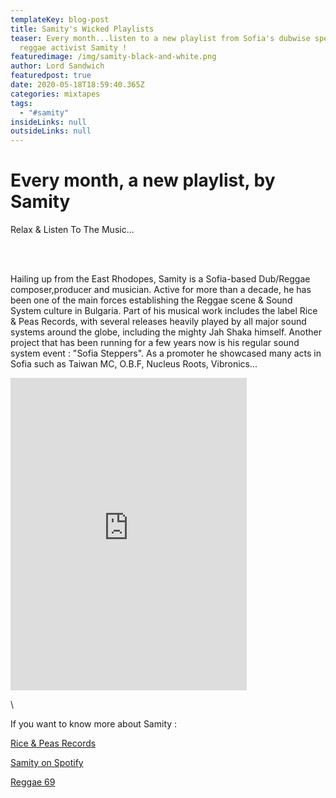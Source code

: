 ```yaml
---
templateKey: blog-post
title: Samity's Wicked Playlists
teaser: Every month...listen to a new playlist from Sofia's dubwise specialist &
  reggae activist Samity !
featuredimage: /img/samity-black-and-white.png
author: Lord Sandwich
featuredpost: true
date: 2020-05-18T18:59:40.365Z
categories: mixtapes
tags:
  - "#samity"
insideLinks: null
outsideLinks: null
---
```

# Every month, a new playlist, by Samity

Relax & Listen To The Music...

<br>
<br>
<div class="columns">
   <div class="column">

Hailing up from the East Rhodopes, Samity is a Sofia-based Dub/Reggae composer,producer and musician. Active for more than a decade, he has been one of the main forces establishing the Reggae scene & Sound System culture in Bulgaria. Part of his musical work includes the label Rice & Peas Records, with several releases heavily played by all major sound systems around the globe, including the mighty Jah Shaka himself. Another project that has been running for a few years now is his regular sound system event : "Sofia Steppers". As a promoter he showcased many acts in Sofia such as Taiwan MC, O.B.F, Nucleus Roots, Vibronics... 


<iframe src="https://open.spotify.com/embed/playlist/1QaFM7dxhFVBmeUXVGmhwY" width="75%" height="500" frameborder="0" allowtransparency="true" allow="encrypted-media"></iframe>

\    <br>

If you want to know more about Samity :

[Rice & Peas Records](https://riceandpeasrecords.bandcamp.com/) <br>

[Samity on Spotify](https://open.spotify.com/artist/6jpDvJbLqlolD24oHojvIY?si=SkNudIrRTUq2mF3oQ1Mv-g) <br>

[Reggae 69](http://reggae.bg/sound/artists/samity/?fbclid=IwAR0VSo-HeolexVrESulBxKWibTEECORn8y7efqiMBHBOaxuvxHmGRHHThHo)